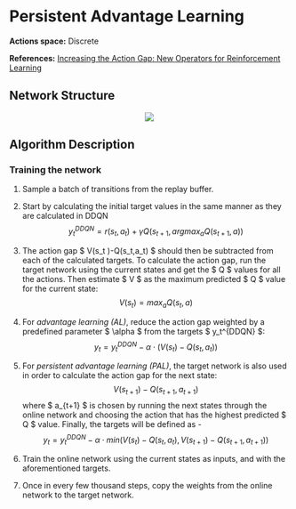 # Persistent Advantage Learning

**Actions space:** Discrete

**References:** [Increasing the Action Gap: New Operators for Reinforcement Learning](https://arxiv.org/abs/1512.04860)

## Network Structure

<p style="text-align: center;">

<img src="../../design_imgs/dqn.png">

</p> 

## Algorithm Description
### Training the network
1. Sample a batch of transitions from the replay buffer. 

2. Start by calculating the initial target values in the same manner as they are calculated in DDQN
   $$ y_t^{DDQN}=r(s_t,a_t )+\gamma Q(s_{t+1},argmax_a Q(s_{t+1},a)) $$
3. The action gap $ V(s_t )-Q(s_t,a_t) $ should then be subtracted from each of the calculated targets. To calculate the action gap, run the target network using the current states and get the $ Q $ values for all the actions. Then estimate $ V $ as the maximum predicted $ Q $ value for the current state:
   $$ V(s_t )=max_a Q(s_t,a) $$
4. For _advantage learning (AL)_, reduce the action gap weighted by a predefined parameter $ \alpha $ from the targets $ y_t^{DDQN} $: 
   $$ y_t=y_t^{DDQN}-\alpha \cdot (V(s_t )-Q(s_t,a_t )) $$
5. For _persistent advantage learning (PAL)_, the target network is also used in order to calculate the action gap for the next state:
   $$ V(s_{t+1} )-Q(s_{t+1},a_{t+1}) $$
   where $ a_{t+1} $ is chosen by running the next states through the online network and choosing the action that has the highest predicted $ Q $ value. Finally, the targets will be defined as -
   $$ y_t=y_t^{DDQN}-\alpha \cdot min(V(s_t )-Q(s_t,a_t ),V(s_{t+1} )-Q(s_{t+1},a_{t+1} )) $$
6. Train the online network using the current states as inputs, and with the aforementioned targets.

7. Once in every few thousand steps, copy the weights from the online network to the target network.

